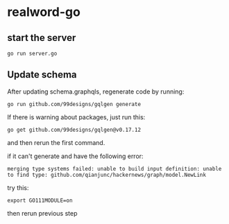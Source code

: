 # realword-go

## start the server
`go run server.go`

## Update schema
After updating schema.graphqls, regenerate code by running: <br/>

`go run github.com/99designs/gqlgen generate`<br/>

If there is warning about packages, just run this:<br/>

`go get github.com/99designs/gqlgen@v0.17.12`<br/>

and then rerun the first command.

if it can't generate and have the following error:

`merging type systems failed: unable to build input definition: unable to find type: github.com/qianjunc/hackernews/graph/model.NewLink 
`

try this:

`export GO111MODULE=on`

then rerun previous step
